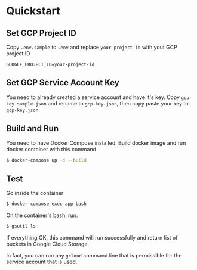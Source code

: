 # Quickstart

## Set GCP Project ID

Copy `.env.sample` to `.env` and replace `your-project-id` with yout GCP project ID

```$xslt
GOOGLE_PROJECT_ID=your-project-id
```

## Set GCP Service Account Key

You need to already created a service account and have it's key. Copy `gcp-key.sample.json` and rename to `gcp-key.json`, then copy paste your key to `gcp-key.json`.

## Build and Run

You need to have Docker Compose installed. Build docker image and run docker container with this command

```bash
$ docker-compose up -d --build
```  

## Test

Go inside the container

```bash
$ docker-compose exec app bash
```

On the container's bash, run:

```bash
$ gsutil ls
```

If everything OK, this command will run successfully and return list of buckets in Google Cloud Storage.

In fact, you can run any `gcloud` command line that is permissible for the service account that is used.
